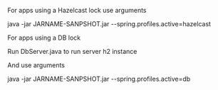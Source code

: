 
For apps using a Hazelcast lock use arguments

java -jar JARNAME-SANPSHOT.jar --spring.profiles.active=hazelcast


For apps using a DB lock 

Run DbServer.java to run server h2 instance

And use arguments

java -jar JARNAME-SANPSHOT.jar --spring.profiles.active=db
